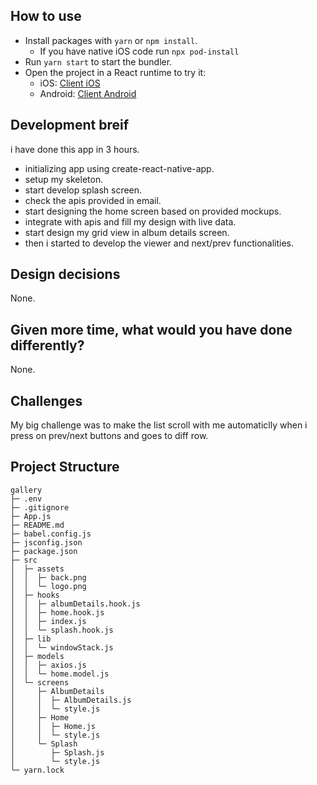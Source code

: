 ## How to use

- Install packages with `yarn` or `npm install`.
  - If you have native iOS code run `npx pod-install`
- Run `yarn start` to start the bundler.
- Open the project in a React runtime to try it:
  - iOS: [Client iOS](https://itunes.apple.com/app/apple-store/id982107779)
  - Android: [Client Android](https://play.google.com/store/apps/details?id=host.exp.exponent&referrer=blankexample)

## Development breif

i have done this app in 3 hours.
- initializing app using create-react-native-app.   
- setup my skeleton.  
- start develop splash screen.  
- check the apis provided in email.
- start designing the home screen based on provided mockups.
- integrate with apis and fill my design with live data.
- start design my grid view in album details screen.
- then i started to develop the viewer and next/prev functionalities.

## Design decisions

None.

## Given more time, what would you have done differently?

None.

## Challenges

My big challenge was to make the list scroll with me automaticlly when i press on prev/next buttons and goes to diff row.

## Project Structure
```
gallery
├─ .env
├─ .gitignore
├─ App.js
├─ README.md
├─ babel.config.js
├─ jsconfig.json
├─ package.json
├─ src
│  ├─ assets
│  │  ├─ back.png
│  │  └─ logo.png
│  ├─ hooks
│  │  ├─ albumDetails.hook.js
│  │  ├─ home.hook.js
│  │  ├─ index.js
│  │  └─ splash.hook.js
│  ├─ lib
│  │  └─ windowStack.js
│  ├─ models
│  │  ├─ axios.js
│  │  └─ home.model.js
│  └─ screens
│     ├─ AlbumDetails
│     │  ├─ AlbumDetails.js
│     │  └─ style.js
│     ├─ Home
│     │  ├─ Home.js
│     │  └─ style.js
│     └─ Splash
│        ├─ Splash.js
│        └─ style.js
└─ yarn.lock

```
